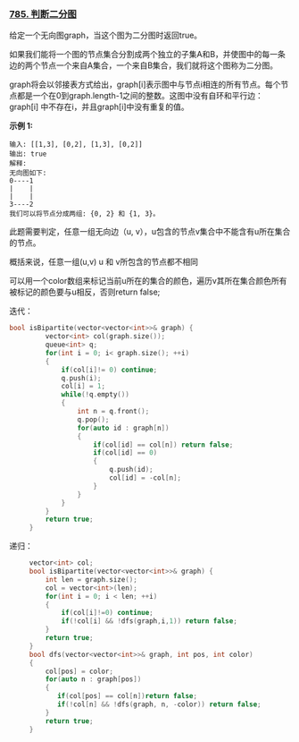 ### [785. 判断二分图](https://leetcode-cn.com/problems/is-graph-bipartite/)

给定一个无向图graph，当这个图为二分图时返回true。

如果我们能将一个图的节点集合分割成两个独立的子集A和B，并使图中的每一条边的两个节点一个来自A集合，一个来自B集合，我们就将这个图称为二分图。

graph将会以邻接表方式给出，graph[i]表示图中与节点i相连的所有节点。每个节点都是一个在0到graph.length-1之间的整数。这图中没有自环和平行边： graph[i] 中不存在i，并且graph[i]中没有重复的值。

**示例 1:**

```
输入: [[1,3], [0,2], [1,3], [0,2]]
输出: true
解释: 
无向图如下:
0----1
|    |
|    |
3----2
我们可以将节点分成两组: {0, 2} 和 {1, 3}。
```

此题需要判定，任意一组无向边（u, v），u包含的节点v集合中不能含有u所在集合的节点。

概括来说，任意一组(u,v) u 和 v所包含的节点都不相同

可以用一个color数组来标记当前u所在的集合的颜色，遍历v其所在集合颜色所有被标记的颜色要与u相反，否则return false;

迭代：

```c++
bool isBipartite(vector<vector<int>>& graph) {
         vector<int> col(graph.size());
         queue<int> q;
         for(int i = 0; i< graph.size(); ++i)
         {
             if(col[i]!= 0) continue;
             q.push(i);
             col[i] = 1;
             while(!q.empty())
             {
                 int n = q.front();
                 q.pop();
                 for(auto id : graph[n])
                 {
                     if(col[id] == col[n]) return false;
                     if(col[id] == 0)
                     {
                         q.push(id);
                         col[id] = -col[n];
                     }  
                 }
             }
         }
         return true;
     }
```

递归： 

```c++
     vector<int> col;
     bool isBipartite(vector<vector<int>>& graph) {
         int len = graph.size();
         col = vector<int>(len);
         for(int i = 0; i < len; ++i)
         {
             if(col[i]!=0) continue;
             if(!col[i] && !dfs(graph,i,1)) return false;
         }
         return true;
     }
     bool dfs(vector<vector<int>>& graph, int pos, int color)
     {
         col[pos] = color;
         for(auto n : graph[pos])
         {
            if(col[pos] == col[n])return false;
            if(!col[n] && !dfs(graph, n, -color)) return false;
         }
         return true;
     }
```

